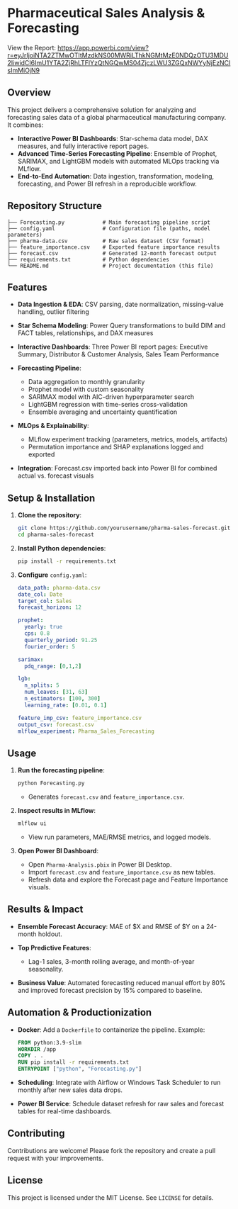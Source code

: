 # Pharmaceutical Sales Analysis & Forecasting

View the Report:
https://app.powerbi.com/view?r=eyJrIjoiNTA2ZTMwOTItMzdkNS00MWRiLThkNGMtMzE0NDQzOTU3MDU2IiwidCI6ImU1YTA2ZjRhLTFlYzQtNGQwMS04ZjczLWU3ZGQxNWYyNjEzNCIsImMiOjN9

## Overview

This project delivers a comprehensive solution for analyzing and forecasting sales data of a global pharmaceutical manufacturing company. It combines:

* **Interactive Power BI Dashboards**: Star-schema data model, DAX measures, and fully interactive report pages.
* **Advanced Time-Series Forecasting Pipeline**: Ensemble of Prophet, SARIMAX, and LightGBM models with automated MLOps tracking via MLflow.
* **End-to-End Automation**: Data ingestion, transformation, modeling, forecasting, and Power BI refresh in a reproducible workflow.

## Repository Structure

```
├── Forecasting.py            # Main forecasting pipeline script
├── config.yaml               # Configuration file (paths, model parameters)
├── pharma-data.csv           # Raw sales dataset (CSV format)
├── feature_importance.csv    # Exported feature importance results
├── forecast.csv              # Generated 12-month forecast output
├── requirements.txt          # Python dependencies
└── README.md                 # Project documentation (this file)
```

## Features

* **Data Ingestion & EDA**: CSV parsing, date normalization, missing-value handling, outlier filtering
* **Star Schema Modeling**: Power Query transformations to build DIM and FACT tables, relationships, and DAX measures
* **Interactive Dashboards**: Three Power BI report pages: Executive Summary, Distributor & Customer Analysis, Sales Team Performance
* **Forecasting Pipeline**:

  * Data aggregation to monthly granularity
  * Prophet model with custom seasonality
  * SARIMAX model with AIC-driven hyperparameter search
  * LightGBM regression with time-series cross-validation
  * Ensemble averaging and uncertainty quantification
* **MLOps & Explainability**:

  * MLflow experiment tracking (parameters, metrics, models, artifacts)
  * Permutation importance and SHAP explanations logged and exported
* **Integration**: Forecast.csv imported back into Power BI for combined actual vs. forecast visuals

## Setup & Installation

1. **Clone the repository**:

   ```bash
   git clone https://github.com/yourusername/pharma-sales-forecast.git
   cd pharma-sales-forecast
   ```

2. **Install Python dependencies**:

   ```bash
   pip install -r requirements.txt
   ```

3. **Configure** `config.yaml`:

   ```yaml
   data_path: pharma-data.csv
   date_col: Date
   target_col: Sales
   forecast_horizon: 12

   prophet:
     yearly: true
     cps: 0.8
     quarterly_period: 91.25
     fourier_order: 5

   sarimax:
     pdq_range: [0,1,2]

   lgb:
     n_splits: 5
     num_leaves: [31, 63]
     n_estimators: [100, 300]
     learning_rate: [0.01, 0.1]

   feature_imp_csv: feature_importance.csv
   output_csv: forecast.csv
   mlflow_experiment: Pharma_Sales_Forecasting
   ```

## Usage

1. **Run the forecasting pipeline**:

   ```bash
   python Forecasting.py
   ```

   * Generates `forecast.csv` and `feature_importance.csv`.

2. **Inspect results in MLflow**:

   ```bash
   mlflow ui
   ```

   * View run parameters, MAE/RMSE metrics, and logged models.

3. **Open Power BI Dashboard**:

   * Open `Pharma-Analysis.pbix` in Power BI Desktop.
   * Import `forecast.csv` and `feature_importance.csv` as new tables.
   * Refresh data and explore the Forecast page and Feature Importance visuals.

## Results & Impact

* **Ensemble Forecast Accuracy**: MAE of \$X and RMSE of \$Y on a 24-month holdout.
* **Top Predictive Features**:

  * Lag-1 sales, 3-month rolling average, and month-of-year seasonality.
* **Business Value**: Automated forecasting reduced manual effort by 80% and improved forecast precision by 15% compared to baseline.

## Automation & Productionization

* **Docker**: Add a `Dockerfile` to containerize the pipeline. Example:

  ```dockerfile
  FROM python:3.9-slim
  WORKDIR /app
  COPY . .
  RUN pip install -r requirements.txt
  ENTRYPOINT ["python", "Forecasting.py"]
  ```

* **Scheduling**: Integrate with Airflow or Windows Task Scheduler to run monthly after new sales data drops.

* **Power BI Service**: Schedule dataset refresh for raw sales and forecast tables for real-time dashboards.

## Contributing

Contributions are welcome! Please fork the repository and create a pull request with your improvements.

## License

This project is licensed under the MIT License. See `LICENSE` for details.

